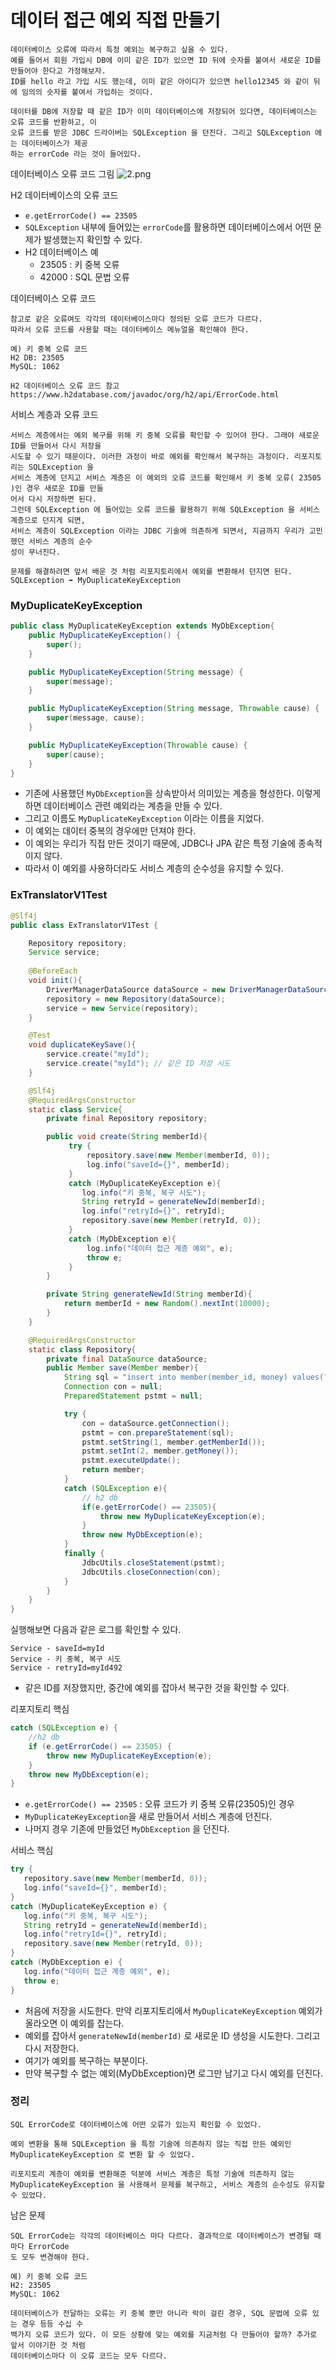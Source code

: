 # 데이터 접근 예외 직접 만들기

```text
데이터베이스 오류에 따라서 특정 예외는 복구하고 싶을 수 있다.
예를 들어서 회원 가입시 DB에 이미 같은 ID가 있으면 ID 뒤에 숫자를 붙여서 새로운 ID를 만들어야 한다고 가정해보자.
ID를 hello 라고 가입 시도 했는데, 이미 같은 아이디가 있으면 hello12345 와 같이 뒤에 임의의 숫자를 붙여서 가입하는 것이다.

데이터를 DB에 저장할 때 같은 ID가 이미 데이터베이스에 저장되어 있다면, 데이터베이스는 오류 코드를 반환하고, 이
오류 코드를 받은 JDBC 드라이버는 SQLException 을 던진다. 그리고 SQLException 에는 데이터베이스가 제공
하는 errorCode 라는 것이 들어있다.
```

데이터베이스 오류 코드 그림
![2.png](Image%2F2.png)

H2 데이터베이스의 오류 코드
- ``e.getErrorCode() == 23505``
- ``SQLException`` 내부에 들어있는 ``errorCode``를 활용하면 데이터베이스에서 어떤 문제가 발생했는지 확인할 수 있다.
- H2 데이터베이스 예
  - 23505 : 키 중복 오류
  - 42000 : SQL 문법 오류

데이터베이스 오류 코드 
```text
참고로 같은 오류여도 각각의 데이터베이스마다 정의된 오류 코드가 다르다.
따라서 오류 코드를 사용할 때는 데이터베이스 메뉴얼을 확인해야 한다.

예) 키 중복 오류 코드
H2 DB: 23505
MySQL: 1062

H2 데이터베이스 오류 코드 참고
https://www.h2database.com/javadoc/org/h2/api/ErrorCode.html
```

서비스 계층과 오류 코드 
```text
서비스 계층에서는 예외 복구를 위해 키 중복 오류를 확인할 수 있어야 한다. 그래야 새로운 ID를 만들어서 다시 저장을
시도할 수 있기 때문이다. 이러한 과정이 바로 예외를 확인해서 복구하는 과정이다. 리포지토리는 SQLException 을
서비스 계층에 던지고 서비스 계층은 이 예외의 오류 코드를 확인해서 키 중복 오류( 23505 )인 경우 새로운 ID를 만들
어서 다시 저장하면 된다.
그런데 SQLException 에 들어있는 오류 코드를 활용하기 위해 SQLException 을 서비스 계층으로 던지게 되면, 
서비스 계층이 SQLException 이라는 JDBC 기술에 의존하게 되면서, 지금까지 우리가 고민했던 서비스 계층의 순수
성이 무너진다. 

문제를 해결하려면 앞서 배운 것 처럼 리포지토리에서 예외를 변환해서 던지면 된다.
SQLException ➡️ MyDuplicateKeyException
```

### MyDuplicateKeyException

```java
public class MyDuplicateKeyException extends MyDbException{
    public MyDuplicateKeyException() {
        super();
    }

    public MyDuplicateKeyException(String message) {
        super(message);
    }

    public MyDuplicateKeyException(String message, Throwable cause) {
        super(message, cause);
    }

    public MyDuplicateKeyException(Throwable cause) {
        super(cause);
    }
}
```
- 기존에 사용했던 ``MyDbException``을 상속받아서 의미있는 계층을 형성한다. 이렇게하면 데이터베이스 관련 
  예외라는 계층을 만들 수 있다.
- 그리고 이름도 ``MyDuplicateKeyException`` 이라는 이름을 지었다.
- 이 예외는 데이터 중복의 경우에만 던져야 한다.
- 이 예외는 우리가 직접 만든 것이기 때문에, JDBC나 JPA 같은 특정 기술에 종속적이지 않다.
- 따라서 이 예외를 사용하더라도 서비스 계층의 순수성을 유지할 수 있다.

### ExTranslatorV1Test

```java
@Slf4j
public class ExTranslatorV1Test {

    Repository repository;
    Service service;
    
    @BeforeEach
    void init(){
        DriverManagerDataSource dataSource = new DriverManagerDataSource(URL, USERNAME, PASSWORD);
        repository = new Repository(dataSource);
        service = new Service(repository);
    }

    @Test
    void duplicateKeySave(){
        service.create("myId");
        service.create("myId"); // 같은 ID 저장 시도
    }

    @Slf4j
    @RequiredArgsConstructor
    static class Service{
        private final Repository repository;

        public void create(String memberId){
             try {
                 repository.save(new Member(memberId, 0));
                 log.info("saveId={}", memberId);
             }
             catch (MyDuplicateKeyException e){
                log.info("키 중복, 복구 시도");
                String retryId = generateNewId(memberId);
                log.info("retryId={}", retryId);
                repository.save(new Member(retryId, 0));
             }
             catch (MyDbException e){
                 log.info("데이터 접근 계층 예외", e);
                 throw e;
             }
        }

        private String generateNewId(String memberId){
            return memberId + new Random().nextInt(10000);
        }
    }

    @RequiredArgsConstructor
    static class Repository{
        private final DataSource dataSource;
        public Member save(Member member){
            String sql = "insert into member(member_id, money) values(?,?)";
            Connection con = null;
            PreparedStatement pstmt = null;

            try {
                con = dataSource.getConnection();
                pstmt = con.prepareStatement(sql);
                pstmt.setString(1, member.getMemberId());
                pstmt.setInt(2, member.getMoney());
                pstmt.executeUpdate();
                return member;
            }
            catch (SQLException e){
                // h2 db
                if(e.getErrorCode() == 23505){
                    throw new MyDuplicateKeyException(e);
                }
                throw new MyDbException(e);
            }
            finally {
                JdbcUtils.closeStatement(pstmt);
                JdbcUtils.closeConnection(con);
            }
        }
    }
}
```

실행해보면 다음과 같은 로그를 확인할 수 있다.
```text
Service - saveId=myId
Service - 키 중복, 복구 시도
Service - retryId=myId492
```
- 같은 ID를 저장했지만, 중간에 예외를 잡아서 복구한 것을 확인할 수 있다.

리포지토리 핵심
```java
catch (SQLException e) {
    //h2 db
    if (e.getErrorCode() == 23505) {
        throw new MyDuplicateKeyException(e);
    }
    throw new MyDbException(e);
}
```
- ``e.getErrorCode() == 23505`` : 오류 코드가 키 중복 오류(23505)인 경우
- ``MyDuplicateKeyException``을 새로 만들어서 서비스 계층에 던진다.
- 나머지 경우 기존에 만들었던 ``MyDbException`` 을 던진다.


서비스 핵심
```java
try {
   repository.save(new Member(memberId, 0));
   log.info("saveId={}", memberId);
} 
catch (MyDuplicateKeyException e) {
   log.info("키 중복, 복구 시도");
   String retryId = generateNewId(memberId);
   log.info("retryId={}", retryId);
   repository.save(new Member(retryId, 0));
} 
catch (MyDbException e) {
   log.info("데이터 접근 계층 예외", e);
   throw e;
}
```
- 처음에 저장을 시도한다. 만약 리포지토리에서 ``MyDuplicateKeyException`` 예외가 올라오면 이 예외를 잡는다.
- 예외를 잡아서 ``generateNewId(memberId)`` 로 새로운 ID 생성을 시도한다. 그리고 다시 저장한다. 
- 여기가 예외를 복구하는 부분이다.
- 만약 복구할 수 없는 예외(MyDbException)면 로그만 남기고 다시 예외를 던진다.

### 정리

```text
SQL ErrorCode로 데이터베이스에 어떤 오류가 있는지 확인할 수 있었다.

예외 변환을 통해 SQLException 을 특정 기술에 의존하지 않는 직접 만든 예외인
MyDuplicateKeyException 로 변환 할 수 있었다.

리포지토리 계층이 예외를 변환해준 덕분에 서비스 계층은 특정 기술에 의존하지 않는
MyDuplicateKeyException 을 사용해서 문제를 복구하고, 서비스 계층의 순수성도 유지할 수 있었다.
```

남은 문제
```text
SQL ErrorCode는 각각의 데이터베이스 마다 다르다. 결과적으로 데이터베이스가 변경될 때 마다 ErrorCode
도 모두 변경해야 한다.

예) 키 중복 오류 코드
H2: 23505
MySQL: 1062

데이터베이스가 전달하는 오류는 키 중복 뿐만 아니라 락이 걸린 경우, SQL 문법에 오류 있는 경우 등등 수십 수
백가지 오류 코드가 있다. 이 모든 상황에 맞는 예외를 지금처럼 다 만들어야 할까? 추가로 앞서 이야기한 것 처럼
데이터베이스마다 이 오류 코드는 모두 다르다.
```